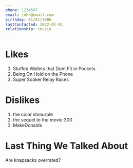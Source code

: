 ```yaml
---
phone: 1234567
email: john@email.com
birthday: 01/01/1980
lastContacted: 2022-01-01
relationship: cousin
---
```


# Likes

1. Stuffed Wallets that Dont Fit in Pockets
2. Being On Hold on the Phone
3. Super Soaker Relay Races

# Dislikes

1. the color shmurple
2. the sequel to the movie 300
3. MakeDonalds

# Last Thing We Talked About

Are knapsacks overrated?